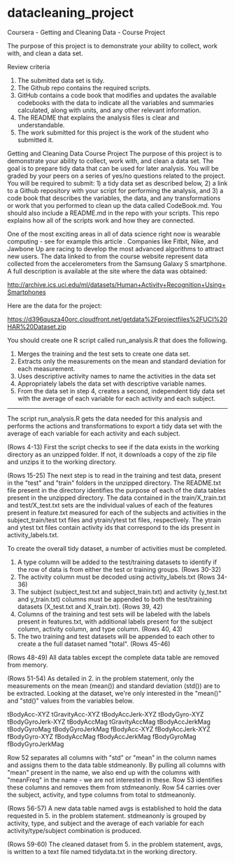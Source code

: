 # datacleaning_project
Coursera - Getting and Cleaning Data - Course Project

The purpose of this project is to demonstrate your ability to collect, work with, and clean a data set.

Review criteria
1. The submitted data set is tidy.
2. The Github repo contains the required scripts.
3. GitHub contains a code book that modifies and updates the available codebooks with the data to indicate all the variables and summaries calculated, along with units, and any other relevant information.
4. The README that explains the analysis files is clear and understandable.
5. The work submitted for this project is the work of the student who submitted it.

Getting and Cleaning Data Course Project
The purpose of this project is to demonstrate your ability to collect, work with, and clean a data set. The goal is to prepare tidy data that can be used for later analysis. You will be graded by your peers on a series of yes/no questions related to the project. You will be required to submit: 1) a tidy data set as described below, 2) a link to a Github repository with your script for performing the analysis, and 3) a code book that describes the variables, the data, and any transformations or work that you performed to clean up the data called CodeBook.md. You should also include a README.md in the repo with your scripts. This repo explains how all of the scripts work and how they are connected.

One of the most exciting areas in all of data science right now is wearable computing - see for example this article . Companies like Fitbit, Nike, and Jawbone Up are racing to develop the most advanced algorithms to attract new users. The data linked to from the course website represent data collected from the accelerometers from the Samsung Galaxy S smartphone. A full description is available at the site where the data was obtained:

http://archive.ics.uci.edu/ml/datasets/Human+Activity+Recognition+Using+Smartphones

Here are the data for the project:

https://d396qusza40orc.cloudfront.net/getdata%2Fprojectfiles%2FUCI%20HAR%20Dataset.zip

You should create one R script called run_analysis.R that does the following.

1. Merges the training and the test sets to create one data set.
2. Extracts only the measurements on the mean and standard deviation for each measurement.
3. Uses descriptive activity names to name the activities in the data set
4. Appropriately labels the data set with descriptive variable names.
5. From the data set in step 4, creates a second, independent tidy data set with the average of each variable for each activity and each subject.

-----------------------------------------------------------------------------------------------------

The script run_analysis.R gets the data needed for this analysis and performs the actions and transformations to export a tidy data set with the average of each variable for each activity and each subject.

(Rows 4-13)
First the script checks to see if the data exists in the working directory as an unzipped folder. If not, it downloads a copy of the zip file and unzips it to the working directory.

(Rows 15-25)
The next step is to read in the training and test data, present in the "test" and "train" folders in the unzipped directory. 
The README.txt file present in the directory identifies the purpose of each of the data tables present in the unzipped directory.
The data contained in the train/X_train.txt and test/X_test.txt sets are the individual values of each of the features present in feature.txt measured for each of the subjects and activities in the subject_train/test txt files and ytrain/ytest txt files, respectively.
The ytrain and ytest txt files contain activity ids that correspond to the ids present in activity_labels.txt.

To create the overall tidy dataset, a number of activities must be completed.
1. A type column will be added to the test/training datasets to identify if the row of data is from either the test or training groups. (Rows 30-32)
2. The activity column must be decoded using activity_labels.txt (Rows 34-36)
3. The subject (subject_test.txt and subject_train.txt) and activity (y_test.txt and y_train.txt) columns must be appended to both the test/training datasets (X_test.txt and X_train.txt). (Rows 39, 42)
4. Columns of the training and test sets will be labeled with the labels present in features.txt, with additional labels present for the subject column, activity column, and type column. (Rows 40, 43)
5. The two training and test datasets will be appended to each other to create a the full dataset named "total". (Rows 45-46)

(Rows 48-49)
All data tables except the complete data table are removed from memory.

(Rows 51-54)
As detailed in 2. in the problem statement, only the measurements on the mean (mean()) and standard deviation (std()) are to be extracted. Looking at the dataset, we're only interested in the "mean()" and "std()" values from the variables below.

tBodyAcc-XYZ
tGravityAcc-XYZ
tBodyAccJerk-XYZ
tBodyGyro-XYZ
tBodyGyroJerk-XYZ
tBodyAccMag
tGravityAccMag
tBodyAccJerkMag
tBodyGyroMag
tBodyGyroJerkMag
fBodyAcc-XYZ
fBodyAccJerk-XYZ
fBodyGyro-XYZ
fBodyAccMag
fBodyAccJerkMag
fBodyGyroMag
fBodyGyroJerkMag

Row 52 separates all columns with "std" or "mean" in the column names and assigns them to the data table stdmeanonly. By pulling all columns with "mean" present in the name, we also end up with the columns with "meanFreq" in the name - we are not interested in these. Row 53 identifies these columns and removes them from stdmeanonly.
Row 54 carries over the subject, activity, and type columns from total to stdmeanonly.

(Rows 56-57)
A new data table named avgs is established to hold the data requested in 5. in the problem statement. stdmeanonly is grouped by activity, type, and subject and the average of each variable for each activity/type/subject combination is produced.

(Rows 59-60)
The cleaned dataset from 5. in the problem statement, avgs, is written to a text file named tidydata.txt in the working directory.
